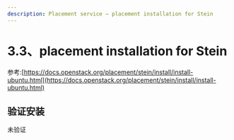 ```yaml
---
description: Placement service – placement installation for Stein
---
```


# 3.3、placement installation for Stein

参考:[https://docs.openstack.org/placement/stein/install/install-ubuntu.html](https://docs.openstack.org/placement/stein/install/install-ubuntu.html)

## 验证安装

未验证
